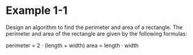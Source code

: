 # Example 1-1

Design an algorithm to find the perimeter and area of a rectangle.
The perimeter and area of the rectangle are given by the following formulas:

perimeter = 2 · (length + width)
area = length · width
